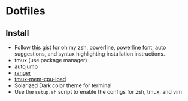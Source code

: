 # Dotfiles

## Install

- Follow [this gist](https://gist.github.com/kevin-smets/8568070) for oh my zsh, powerline, powerline font, auto suggestions, and syntax highlighting installation instructions.
- tmux (use package manager)
- [autojump](https://github.com/wting/autojump)
- [ranger](https://github.com/ranger/ranger)
- [tmux-mem-cpu-load](https://github.com/thewtex/tmux-mem-cpu-load)
- Solarized Dark color theme for terminal
- Use the `setup.sh` script to enable the configs for zsh, tmux, and vim
